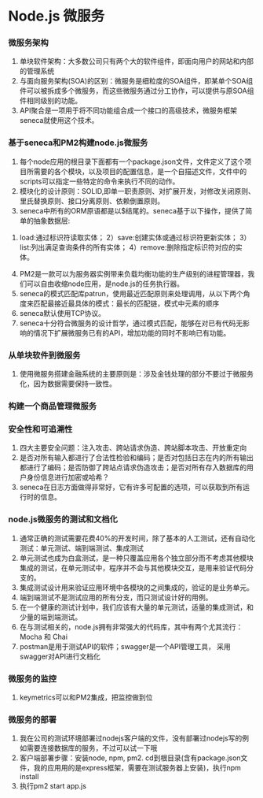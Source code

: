 # Node.js 微服务

### 微服务架构
1. 单块软件架构：大多数公司只有两个大的软件组件，即面向用户的网站和内部的管理系统
2. 与面向服务架构(SOA)的区别：微服务是细粒度的SOA组件，即某单个SOA组件可以被拆成多个微服务，而这些微服务通过分工协作，可以提供与原SOA组件相同级别的功能。
3. API聚合是一项用于将不同功能组合成一个接口的高级技术，微服务框架seneca就使用这个技术。

### 基于seneca和PM2构建node.js微服务
1. 每个node应用的根目录下面都有一个package.json文件，文件定义了这个项目所需要的各个模块，以及项目的配置信息，是一个自描述文件，文件中的scripts可以指定一些特定的命令来执行不同的动作。
2. 模块化的设计原则：SOLID,即单一职责原则、对扩展开发，对修改关闭原则、里氏替换原则、接口分离原则、依赖倒置原则。
3. seneca中所有的ORM原语都是以$结尾的。seneca基于以下操作，提供了简单的抽象数据层:
1) load:通过标识符读取实体；
2）save:创建实体或通过标识符更新实体；
3）list:列出满足查询条件的所有实体；
4）remove:删除指定标识符对应的实体。
4. PM2是一款可以为服务器实例带来负载均衡功能的生产级别的进程管理器，我们可以自由收缩node应用，是node.js的任务执行器。
5. seneca的模式匹配库patrun，使用最近匹配原则来处理调用，从以下两个角度来匹配最接近最具体的模式：最长的匹配链，模式中元素的顺序
6. seneca默认使用TCP协议。
7. seneca十分符合微服务的设计哲学，通过模式匹配，能够在对已有代码无影响的情况下扩展微服务已有的API，增加功能的同时不影响已有功能。

### 从单块软件到微服务
1. 使用微服务搭建金融系统的主要原则是：涉及金钱处理的部分不要过于微服务化，因为数据需要保持一致性。

### 构建一个商品管理微服务

### 安全性和可追溯性
1. 四大主要安全问题：注入攻击、跨站请求伪造、跨站脚本攻击、开放重定向
2. 是否对所有输入都进行了合法性检验和编码；是否对包括日志在内的所有输出都进行了编码；是否防御了跨站点请求伪造攻击；是否对所有存入数据库的用户身份信息进行加密或哈希？
3. seneca在日志方面做得非常好，它有许多可配置的选项，可以获取到所有运行时的信息。

### node.js微服务的测试和文档化
1. 通常正确的测试需要花费40%的开发时间，除了基本的人工测试，还有自动化测试：单元测试、端到端测试、集成测试
2. 单元测试也成为白盒测试，是一种只覆盖应用各个独立部分而不考虑其他模块集成的测试，在单元测试中，程序并不会与其他模块交互，是用来验证代码分支的。
3. 集成测试设计用来验证应用环境中各模块的之间集成的，验证的是业务单元。
4. 端到端测试不是测试应用的所有分支，而只测试设计好的用例。
5. 在一个健康的测试计划中，我们应该有大量的单元测试，适量的集成测试，和少量的端到端测试。
6. 在与测试相关的，node.js拥有非常强大的代码库，其中有两个尤其流行：Mocha 和 Chai
7. postman是用于测试API的软件；swagger是一个API管理工具， 采用swagger对API进行文档化

### 微服务的监控
1. keymetrics可以和PM2集成，把监控做到位

### 微服务的部署
1. 我在公司的测试环境部署过nodejs客户端的文件，没有部署过nodejs写的例如需要连接数据库的服务，不过可以试一下哦
2. 客户端部署步骤：安装node, npm, pm2. cd到根目录(含有package.json文件，我的应用用的是express框架，需要在测试服务器上安装)，执行npm install
3. 执行pm2 start app.js
